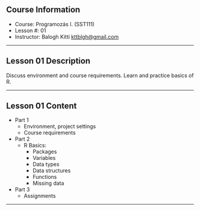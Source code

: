 ## Course Information 

* Course: Programozás I. (SST111)
* Lesson #: 01
* Instructor: Balogh Kitti kttblgh@gmail.com

---

## Lesson 01 Description

Discuss environment and course requirements. Learn and practice basics of R.

---

## Lesson 01 Content

* Part 1
	* Environment, project settings
	* Course requirements
* Part 2
	* R Basics:
		* Packages
		* Variables
		* Data types
		* Data structures
		* Functions
		* Missing data
* Part 3
	* Assignments

---

